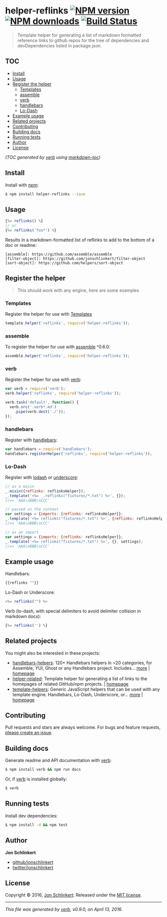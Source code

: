 # helper-reflinks [![NPM version](https://img.shields.io/npm/v/helper-reflinks.svg?style=flat)](https://www.npmjs.com/package/helper-reflinks) [![NPM downloads](https://img.shields.io/npm/dm/helper-reflinks.svg?style=flat)](https://npmjs.org/package/helper-reflinks) [![Build Status](https://img.shields.io/travis/helpers/helper-reflinks.svg?style=flat)](https://travis-ci.org/helpers/helper-reflinks)

> Template helper for generating a list of markdown formatted reference links to github repos for the tree of dependencies and devDependencies listed in package.json.

## TOC

- [Install](#install)
- [Usage](#usage)
- [Register the helper](#register-the-helper)
  * [Templates](#templates)
  * [assemble](#assemble)
  * [verb](#verb)
  * [handlebars](#handlebars)
  * [Lo-Dash](#lo-dash)
- [Example usage](#example-usage)
- [Related projects](#related-projects)
- [Contributing](#contributing)
- [Building docs](#building-docs)
- [Running tests](#running-tests)
- [Author](#author)
- [License](#license)

_(TOC generated by [verb](https://github.com/verbose/verb) using [markdown-toc](https://github.com/jonschlinkert/markdown-toc))_

## Install

Install with [npm](https://www.npmjs.com/):

```sh
$ npm install helper-reflinks --save
```

## Usage

```js
{%= reflinks() %}
// or
{%= reflinks('foo*') %}
```

Results in a markdown-formatted list of reflinks to add to the bottom of a doc or readme:

```
[assemble]: https://github.com/assemble/assemble
[filter-object]: https://github.com/jonschlinkert/filter-object
[sort-object]: https://github.com/helpers/sort-object
```

## Register the helper

> This should work with any engine, here are some examples

### Templates

Register the helper for use with [Templates](https://github.com/jonschlinkert/templates)

```js
template.helper('reflinks', require('helper-reflinks'));
```

### assemble

To register the helper for use with [assemble](https://github.com/assemble/assemble) ^0.6.0:

```js
assemble.helper('reflinks', require('helper-reflinks'));
```

### verb

Register the helper for use with [verb](https://github.com/assemble/verb):

```js
var verb = require('verb');
verb.helper('reflinks', require('helper-reflinks'));

verb.task('default', function() {
  verb.src('.verb*.md')
    .pipe(verb.dest('./'));
});
```

### handlebars

Register with [handlebars](https://github.com/wycats/handlebars.js/):

```js
var handlebars = require('handlebars');
handlebars.registerHelper('reflinks', require('helper-reflinks'));
```

### Lo-Dash

Register with [lodash](https://lodash.com/) or [underscore](https://github.com/jashkenas/underscore):

```js
// as a mixin
_.mixin({reflinks: reflinksHelper});
_.template('<%= _.reflinks("fixtures/*.txt") %>', {});
//=> 'AAA\nBBB\nCCC'

// passed on the context
var settings = {imports: {reflinks: reflinksHelper}};
_.template('<%= reflinks("fixtures/*.txt") %>', {reflinks: reflinksHelper});
//=> 'AAA\nBBB\nCCC'

// as an import
var settings = {imports: {reflinks: reflinksHelper}};
_.template('<%= reflinks("fixtures/*.txt") %>', {}, settings);
//=> 'AAA\nBBB\nCCC'
```

## Example usage

Handlebars:

```handlebars
{{reflinks ""}}
```

Lo-Dash or Underscore:

```js
<%= reflinks("") %>
```

Verb (lo-dash, with special delimiters to avoid delimiter collision in markdown docs):

```js
{%= reflinks('') %}
```

## Related projects

You might also be interested in these projects:

* [handlebars-helpers](https://www.npmjs.com/package/handlebars-helpers): 120+ Handlebars helpers in ~20 categories, for Assemble, YUI, Ghost or any Handlebars project. Includes… [more](https://www.npmjs.com/package/handlebars-helpers) | [homepage](https://github.com/assemble/handlebars-helpers)
* [helper-related](https://www.npmjs.com/package/helper-related): Template helper for generating a list of links to the homepages of related GitHub/npm projects. | [homepage](https://github.com/helpers/helper-related)
* [template-helpers](https://www.npmjs.com/package/template-helpers): Generic JavaScript helpers that can be used with any template engine. Handlebars, Lo-Dash, Underscore, or… [more](https://www.npmjs.com/package/template-helpers) | [homepage](https://github.com/jonschlinkert/template-helpers)

## Contributing

Pull requests and stars are always welcome. For bugs and feature requests, [please create an issue](https://github.com/jonschlinkert/helper-reflinks/issues/new).

## Building docs

Generate readme and API documentation with [verb](https://github.com/assemble/verb):

```sh
$ npm install verb && npm run docs
```

Or, if [verb](https://github.com/assemble/verb) is installed globally:

```sh
$ verb
```

## Running tests

Install dev dependencies:

```sh
$ npm install -d && npm test
```

## Author

**Jon Schlinkert**

* [github/jonschlinkert](https://github.com/jonschlinkert)
* [twitter/jonschlinkert](http://twitter.com/jonschlinkert)

## License

Copyright © 2016, [Jon Schlinkert](https://github.com/jonschlinkert).
Released under the [MIT license](https://github.com/helpers/helper-reflinks/blob/master/LICENSE).

***

_This file was generated by [verb](https://github.com/verbose/verb), v0.9.0, on April 13, 2016._